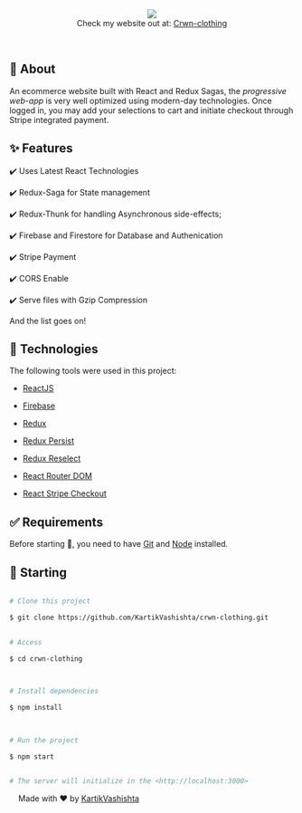 

  

<div align="center">
<img src="https://i.imgur.com/6s731sj.png"/>
<div align="center"> <text>Check my website out at:</test>
<a href="https://crwn-react-liveapp.herokuapp.com/">Crwn-clothing</a>
</div>
</div>

<p align="center">
&#xa0;
  

<!-- <img alt="Github issues" src="https://img.shields.io/github/issues/{{YOUR_GITHUB_USERNAME}}/crwn-server?color=56BEB8" /> -->

  

<!-- <img alt="Github forks" src="https://img.shields.io/github/forks/{{YOUR_GITHUB_USERNAME}}/crwn-server?color=56BEB8" /> -->

  

<!-- <img alt="Github stars" src="https://img.shields.io/github/stars/{{YOUR_GITHUB_USERNAME}}/crwn-server?color=56BEB8" /> -->

</p>

  

<!-- Status -->

  

<!-- <h4 align="center">

🚧 Crwn Server 🚀 Under construction... 🚧

</h4>

  

<hr> -->


  

## :dart: About ##

An ecommerce website built with React and Redux Sagas, the *progressive web-app* is very well optimized using modern-day technologies. Once logged in, you may add your selections to cart and initiate checkout through Stripe integrated payment.

  

## :sparkles: Features ##


:heavy_check_mark: Uses Latest React Technologies

:heavy_check_mark: Redux-Saga for State management

:heavy_check_mark: Redux-Thunk for handling Asynchronous side-effects;

:heavy_check_mark: Firebase and Firestore for Database and Authenication

:heavy_check_mark: Stripe Payment

:heavy_check_mark: CORS Enable

:heavy_check_mark: Serve files with Gzip Compression
 
And the list goes on!
## :rocket: Technologies ##

  

The following tools were used in this project:

-   [ReactJS](https://reactjs.org/)

-   [Firebase](https://firebase.google.com/)

-   [Redux](https://redux.js.org/)

-   [Redux Persist](https://github.com/rt2zz/redux-persist)

-   [Redux Reselect](https://github.com/reduxjs/reselect)

-   [React Router DOM](https://reacttraining.com/react-router/)

-   [React Stripe Checkout](https://github.com/azmenak/react-stripe-checkout)




  

## :white_check_mark: Requirements ##

  

Before starting :checkered_flag:, you need to have [Git](https://git-scm.com) and [Node](https://nodejs.org/en/) installed.

  

## :checkered_flag: Starting ##

  

```bash

# Clone this project

$ git clone https://github.com/KartikVashishta/crwn-clothing.git
  

# Access

$ cd crwn-clothing

  

# Install dependencies

$ npm install

 

# Run the project

$ npm start


# The server will initialize in the <http://localhost:3000>

```

 

  


  
  
&#xa0;
&#xa0;
Made with :heart: by <a  href="https://github.com/KartikVashishta"  target="_blank">KartikVashishta</a>

 


 
